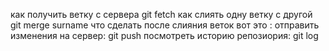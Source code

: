 как получить ветку с сервера  git fetch
как слиять одну ветку с другой  git merge surname
что сделать после слияния веток    вот это : отправить изменения на сервер: git push
посмотреть историю репозиория: git log